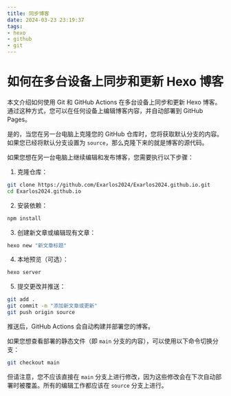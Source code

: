 ```yaml
---
title: 同步博客
date: 2024-03-23 23:19:37
tags:
- hexo
- github
- git
---
```


# 如何在多台设备上同步和更新 Hexo 博客

本文介绍如何使用 Git 和 GitHub Actions 在多台设备上同步和更新 Hexo 博客。通过这种方式，您可以在任何设备上编辑博客内容，并自动部署到 GitHub Pages。

是的，当您在另一台电脑上克隆您的 GitHub 仓库时，您将获取默认分支的内容。如果您已经将默认分支设置为 `source`，那么克隆下来的就是博客的源代码。

如果您想在另一台电脑上继续编辑和发布博客，您需要执行以下步骤：

1. 克隆仓库：
```bash
git clone https://github.com/Exarlos2024/Exarlos2024.github.io.git
cd Exarlos2024.github.io
```

2. 安装依赖：
```bash
npm install
```

3. 创建新文章或编辑现有文章：
```bash
hexo new "新文章标题"
```

4. 本地预览（可选）：
```bash
hexo server
```

5. 提交更改并推送：
```bash
git add .
git commit -m "添加新文章或更新"
git push origin source
```

推送后，GitHub Actions 会自动构建并部署您的博客。

如果您想查看部署的静态文件（即 `main` 分支的内容），可以使用以下命令切换分支：
```bash
git checkout main
```

但请注意，您不应该直接在 `main` 分支上进行修改，因为这些修改会在下次自动部署时被覆盖。所有的编辑工作都应该在 `source` 分支上进行。